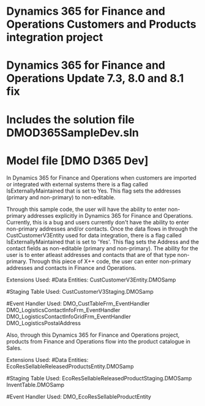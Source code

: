 # Dynamics 365 for Finance and Operations Customers and Products integration project
# Dynamics 365 for Finance and Operations Update 7.3, 8.0 and 8.1 fix
# Includes the solution file DMOD365SampleDev.sln
# Model file [DMO D365 Dev]

In Dynamics 365 for Finance and Operations when customers are imported or integrated with external systems there is a flag 
called IsExternallyMaintained that is set to Yes. This flag sets the addresses (primary and non-primary) to non-editable. 

Through this sample code, the user will have the ability to enter non-primary addresses explicitly in Dynamics 365 for Finance 
and Operations. Currently, this is a bug and users currently don't have the ability to enter non-primary addresses and/or contacts. 
Once the data flows in through the CustCustomerV3Entity used for data integration, there is a flag called IsExternallyMaintained
that is set to 'Yes'. This flag sets the Address and the contact fields as non-editable (primary and non-primary). The ability for
the user is to enter atleast addresses and contacts that are of that type non-primary. Through this piece of X++ code, the user
can enter non-primary addresses and contacts in Finance and Operations.

Extensions Used:
#Data Entities:
  CustCustomerV3Entity.DMOSamp

#Staging Table Used:
  CustCustomerV3Staging.DMOSamp

#Event Handler Used:
  DMO_CustTableFrm_EventHandler
  DMO_LogisticsContactInfoFrm_EventHandler
  DMO_LogisticsContactInfoGridFrm_EventHandler
  DMO_LogisticsPostalAddress

Also, through this Dynamics 365 for Finance and Operations project, products from Finance and Operations flow into the product catalogue in Sales. 

Extensions Used:
#Data Entities:
 EcoResSellableReleasedProductsEntity.DMOSamp 
 
#Staging Table Used:
 EcoResSellableReleasedProductStaging.DMOSamp
 InventTable.DMOSamp
 
#Event Handler Used:
 DMO_EcoResSellableProductEntity 
 

  
 
